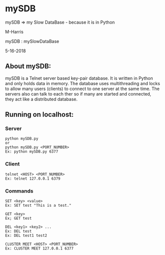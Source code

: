 # mySDB
mySDB => my Slow DataBase - because it is in Python

M-Harris

mySDB : mySlowDataBase

5-16-2018

## About mySDB:
mySDB is a Telnet server based key-pair database. It is written in Python and only holds data in memory. The database uses multithreading and locks to allow many users (clients) to connect to one server at the same time. The servers also can talk to each ther so if many are started and connected, they act like a distributed database.

## Running on localhost:
### Server
```
python mySDB.py 
or
python mySDB.py <PORT_NUMBER>
Ex: python mySDB.py 6377
```

### Client
```
telnet <HOST> <PORT_NUMBER>
Ex: telnet 127.0.0.1 6379
```

### Commands
```
SET <key> <value>
Ex: SET test "This is a test."

GET <key>
Ex; GET test

DEL <key1> <key2> ...
Ex: DEL test
Ex: DEL test1 test2

CLUSTER MEET <HOST> <PORT_NUMBER>
Ex: CLUSTER MEET 127.0.0.1 6377
```
